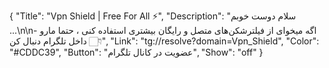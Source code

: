 {
"Title": "Vpn Shield | Free For All ⚡️",
"Description": "سلام دوست خوبم ...\n\n- اگه میخوای از فیلترشکن‌های متصل و رایگان بیشتری استفاده کنی ، حتما مارو داخل تلگرام دنبال کن 👇🏻",
"Link": "tg://resolve?domain=Vpn_Shield",
"Color": "#CDDC39",
"Button": "عضویت در کانال تلگرام",
"Show": "off"
}
